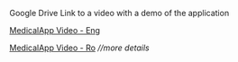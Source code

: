 Google Drive Link to a video with a demo of the application

[MedicalApp Video - Eng](https://drive.google.com/file/d/1VnBnL8Af893zfZZ5XW7cX6_fdJB6fOwy/view?usp=sharing)

[MedicalApp Video - Ro](https://drive.google.com/file/d/1VrIIBBxkb3X-1m34kS3ipTBsunjFJhKM/view?usp=sharing)      *//more details*
